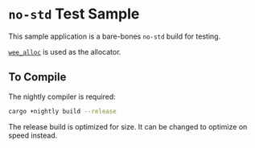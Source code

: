 `no-std` Test Sample
====================

This sample application is a bare-bones `no-std` build for testing.

[`wee_alloc`](https://crates.io/crates/wee_alloc) is used as the allocator.


To Compile
----------

The nightly compiler is required:

```bash
cargo +nightly build --release
```

The release build is optimized for size.  It can be changed to optimize on speed instead.
